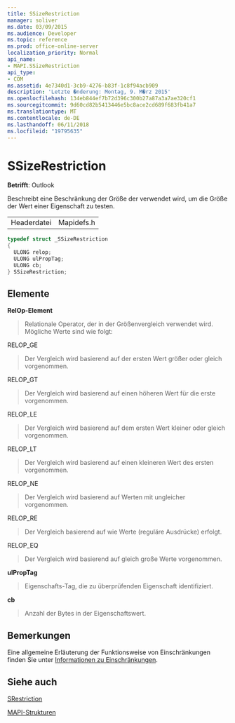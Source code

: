 ```yaml
---
title: SSizeRestriction
manager: soliver
ms.date: 03/09/2015
ms.audience: Developer
ms.topic: reference
ms.prod: office-online-server
localization_priority: Normal
api_name:
- MAPI.SSizeRestriction
api_type:
- COM
ms.assetid: 4e7340d1-3cb9-4276-b83f-1c8f94acb909
description: 'Letzte �nderung: Montag, 9. M�rz 2015'
ms.openlocfilehash: 134eb844ef7b72d396c300b27a87a3a7ae320cf1
ms.sourcegitcommit: 9d60cd82b5413446e5bc8ace2cd689f683fb41a7
ms.translationtype: MT
ms.contentlocale: de-DE
ms.lasthandoff: 06/11/2018
ms.locfileid: "19795635"
---
```

# <a name="ssizerestriction"></a>SSizeRestriction

  
  
**Betrifft**: Outlook 
  
Beschreibt eine Beschränkung der Größe der verwendet wird, um die Größe der Wert einer Eigenschaft zu testen. 
  
|||
|:-----|:-----|
|Headerdatei  <br/> |Mapidefs.h  <br/> |
   
```cpp
typedef struct _SSizeRestriction
{
  ULONG relop;
  ULONG ulPropTag;
  ULONG cb;
} SSizeRestriction;

```

## <a name="members"></a>Elemente

 **RelOp-Element**
  
> Relationale Operator, der in der Größenvergleich verwendet wird. Mögliche Werte sind wie folgt: 
    
RELOP_GE 
  
> Der Vergleich wird basierend auf der ersten Wert größer oder gleich vorgenommen.
    
RELOP_GT 
  
> Der Vergleich wird basierend auf einen höheren Wert für die erste vorgenommen.
    
RELOP_LE 
  
> Der Vergleich wird basierend auf dem ersten Wert kleiner oder gleich vorgenommen.
    
RELOP_LT 
  
> Der Vergleich wird basierend auf einen kleineren Wert des ersten vorgenommen.
    
RELOP_NE 
  
> Der Vergleich wird basierend auf Werten mit ungleicher vorgenommen.
    
RELOP_RE 
  
> Der Vergleich basierend auf wie Werte (reguläre Ausdrücke) erfolgt.
    
RELOP_EQ 
  
> Der Vergleich wird basierend auf gleich große Werte vorgenommen.
    
 **ulPropTag**
  
> Eigenschafts-Tag, die zu überprüfenden Eigenschaft identifiziert.
    
 **cb**
  
> Anzahl der Bytes in der Eigenschaftswert.
    
## <a name="remarks"></a>Bemerkungen

Eine allgemeine Erläuterung der Funktionsweise von Einschränkungen finden Sie unter [Informationen zu Einschränkungen](about-restrictions.md). 
  
## <a name="see-also"></a>Siehe auch



[SRestriction](srestriction.md)


[MAPI-Strukturen](mapi-structures.md)

